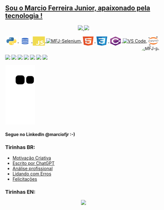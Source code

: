 ## <div class="badge-base LI-profile-badge" data-locale="pt_BR" data-size="medium" data-theme="light" data-type="VERTICAL" data-vanity="marciofjr" data-version="v1"><a class="badge-base__link LI-simple-link" href="https://br.linkedin.com/in/marciofjr?trk=profile-badge">Sou o Marcio Ferreira Junior, apaixonado pela tecnologia ! </a></div>
 
<div align="center">
  <a href="https://github.com/marciofjr">
  <img height="180em" src="https://github-readme-stats.vercel.app/api?username=marciofjr&show_icons=true&theme=dark&include_all_commits=true&count_private=true"/>
  <img height="180em" src="https://github-readme-stats.vercel.app/api/top-langs/?username=marciofjr&theme=dark"/>
</div>
<div style="display: inline_block"><br>
   <img align="center" title="Python" alt="MFJ-Python" height="30" width="40" src="https://raw.githubusercontent.com/devicons/devicon/master/icons/python/python-original.svg">
 <img align="center" title="SQL" alt="MFJ-SQL" height="30" width="40" src="https://raw.githubusercontent.com/github/explore/master/topics/sql/sql.png">
 <img align="center" title="JavaScript" alt="MFJ-Js" height="30" width="40" src="https://raw.githubusercontent.com/devicons/devicon/master/icons/javascript/javascript-plain.svg">
 
  <img align="center" title="Selenium" alt="MFJ-Selenium" height="30" width="40" src="https://img.icons8.com/color/48/000000/selenium-test-automation.png">
  <img align="center" title="HTML5" alt="MFJ-HTML" height="30" width="40" src="https://raw.githubusercontent.com/devicons/devicon/master/icons/html5/html5-original.svg">
  <img align="center" title="CSS" alt="MFJ-CSS" height="30" width="40" src="https://raw.githubusercontent.com/devicons/devicon/master/icons/css3/css3-original.svg">
 <img align="center" title="Csharp" alt="MFJ-Csharp" height="30" width="40" src="https://raw.githubusercontent.com/devicons/devicon/master/icons/csharp/csharp-original.svg">
 
 <img align="center" title="VS Code" alt="VS Code" height="30" width="40" src="https://img.icons8.com/fluent/48/000000/visual-studio-code-2019.png">
 <img align="center" title="Jupyter Notebook" alt="Jupyter" height="30" width="40" src="https://raw.githubusercontent.com/github/explore/master/topics/jupyter-notebook/jupyter-notebook.png">

  <img align="right" alt="MFJ-pic" height="150" style="border-radius:50px;" src="https://media-exp1.licdn.com/dms/image/C4D03AQHA1aWKdmWp0Q/profile-displayphoto-shrink_200_200/0/1652206805574?e=1664409600&v=beta&t=VyHQcuPP7aytQrdWSjvwAgLX1hWTneO87Kmeo1MtPfw">

 
</div>
  
  ##
 
<div> 
  <a href="https://www.linkedin.com/in/marciofjr" target="_blank"><img src="https://img.shields.io/badge/-LinkedIn-%230077B5?style=for-the-badge&logo=linkedin&logoColor=white" target="_blank"></a> 
  <a href="https://www.youtube.com/channel/UCXaRu8JsvbhHHuU024A5VMw" target="_blank"><img src="https://img.shields.io/badge/YouTube-FF0000?style=for-the-badge&logo=youtube&logoColor=white" target="_blank"></a>
  <a href="https://instagram.com/marcio.ferreira.jr" target="_blank"><img src="https://img.shields.io/badge/-Instagram-%23E4405F?style=for-the-badge&logo=instagram&logoColor=white" target="_blank"></a>
 	<a href="https://github.com/marciofjr" target="_blank"><img src="https://img.shields.io/badge/GitHub-100000?style=for-the-badge&logo=github&logoColor=white" target="_blank"></a>
 <a href="https://api.whatsapp.com/send?phone=5516988308470&text=Oi%20M%C3%A1rcio%2C%20acessei%20seu%20perfil%20pelo%20github." target="_blank"><img src="https://img.shields.io/badge/WhatsApp-25D366?style=for-the-badge&logo=whatsapp&logoColor=white" target="_blank"></a> 
  <a href = "mailto:marcioferreira_junior@hotmail.com"><img src="https://img.shields.io/badge/Microsoft_Outlook-0078D4?style=for-the-badge&logo=microsoft-outlook&logoColor=white" target="_blank"></a>
   <a href = "https://dolarhoje.com/bitcoin-hoje/"><img src="https://img.shields.io/badge/Bitcoin-000000?style=for-the-badge&logo=bitcoin&logoColor=white" target="_blank"></a>
 
  ![Snake animation](https://github.com/marciofjr/marciofjr/blob/output/github-contribution-grid-snake.svg)
 
 #### Segue no LinkedIn @marciofjr :-)
 
</div>
          

### Tirinhas BR:
<!-- BLOG-POST-LIST:START -->
- [Motivação Criativa](https://johnywalves.com.br/comic-28/)
- [Escrito por ChatGPT](https://johnywalves.com.br/comic-27/)
- [Análise profissional](https://johnywalves.com.br/comic-26/)
- [Lidando com Erros](https://johnywalves.com.br/comic-25/)
- [Felicitações](https://johnywalves.com.br/comic-24/)
<!-- BLOG-POST-LIST:END -->

### Tirinhas EN:
<!--START_SECTION:comicstrip-->
<p align="center">
 <a href="https://xkcd.com/">
 <img src="https://imgs.xkcd.com/comics/moon_landing_mission_profiles.png" />
</a>
</p>
<!--END_SECTION:comicstrip-->
